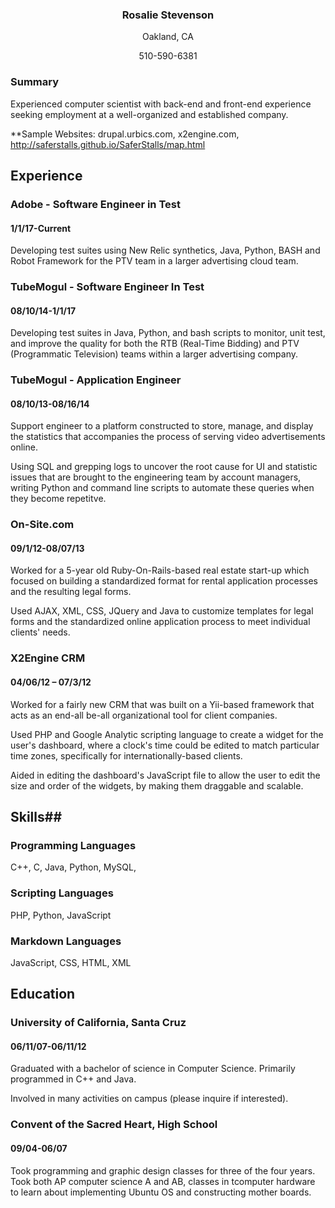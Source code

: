 
<h3  align="center">Rosalie Stevenson</h3>
<p align="center">Oakland, CA</p>
<p align="center">510-590-6381</p>


### Summary
Experienced computer scientist with back-end and front-end experience seeking employment at a well-organized and established company.

**Sample Websites:
drupal.urbics.com, x2engine.com, http://saferstalls.github.io/SaferStalls/map.html


## Experience

### Adobe - Software Engineer in Test
#### 1/1/17-Current
Developing test suites using New Relic synthetics, Java, Python, BASH and Robot Framework for the PTV team in a larger advertising cloud team.

### TubeMogul - Software Engineer In Test
#### 08/10/14-1/1/17
Developing test suites in Java, Python, and bash scripts to monitor, unit test, and  improve the quality for both the RTB (Real-Time Bidding) and PTV (Programmatic Television) teams within a larger advertising company.

### TubeMogul - Application Engineer
#### 08/10/13-08/16/14

Support engineer to a platform constructed to store, manage, and display the statistics that accompanies the process of serving  video advertisements online.

Using SQL and grepping logs to uncover the root cause for UI and statistic issues that are brought to the engineering team by account managers, writing Python and command line scripts to automate these queries when they become repetitve. 

### On-Site.com               
#### 09/1/12-08/07/13

Worked for a 5-year old Ruby-On-Rails-based real estate start-up which focused on building a standardized format for rental application processes and the resulting legal forms.

Used AJAX, XML, CSS, JQuery and Java to customize templates for legal forms and the standardized online application process  to meet individual clients' needs.

### X2Engine CRM       
#### 04/06/12 – 07/3/12

Worked for a fairly new CRM that was built on a Yii-based framework that acts as an end-all be-all organizational tool for client companies.
 
Used PHP and Google Analytic scripting language to create a widget for the user's dashboard, where a clock's time could be  edited to match particular time zones, specifically for internationally-based clients.

Aided in editing the dashboard's JavaScript file to allow the user to edit the size and order of the widgets, by making them draggable and scalable.

## Skills##
### Programming Languages
C++, C, Java, Python, MySQL, 

### Scripting Languages
PHP, Python, JavaScript

### Markdown Languages
JavaScript, CSS, HTML, XML

## Education

### University of California, Santa Cruz      
#### 06/11/07-06/11/12

   Graduated with a bachelor of science in Computer Science. Primarily programmed in C++ and Java.

   Involved in many activities on campus (please inquire if interested).

### Convent of the Sacred Heart, High School   
#### 09/04-06/07

   Took programming and graphic design classes for three of the four years. Took both AP computer science A and AB, classes in tcomputer hardware to learn about implementing Ubuntu OS and constructing mother boards.

